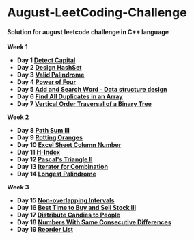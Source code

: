 # August-LeetCoding-Challenge

#### Solution for august leetcode challenge in C++ language

**Week 1**
  * **Day 1 [Detect Capital](https://github.com/nishantprajapati123/August-LeetCoding-Challenge/blob/master/Week%201/DetectCapital.cpp)**
  * **Day 2 [Design HashSet](https://github.com/nishantprajapati123/August-LeetCoding-Challenge/blob/master/Week%201/DesignHashSet.cpp)**
  * **Day 3 [Valid Palindrome](https://github.com/nishantprajapati123/August-LeetCoding-Challenge/blob/master/Week%201/ValidPalindrome.cpp)**
  * **Day 4 [Power of Four](https://github.com/nishantprajapati123/August-LeetCoding-Challenge/blob/master/Week%201/PowerOfFour.cpp)**
  * **Day 5 [Add and Search Word - Data structure design](https://github.com/nishantprajapati123/August-LeetCoding-Challenge/blob/master/Week%201/AddAndSearchWord.cpp)**
  * **Day 6 [Find All Duplicates in an Array](https://github.com/nishantprajapati123/August-LeetCoding-Challenge/blob/master/Week%201/FindAllDuplicatesInAnArray.cpp)**
  * **Day 7 [Vertical Order Traversal of a Binary Tree](https://github.com/nishantprajapati123/August-LeetCoding-Challenge/blob/master/Week%201/VerticalOrderTraversalOfABinaryTree.cpp)**
  
**Week 2**
  * **Day 8 [Path Sum III](https://github.com/nishantprajapati123/August-LeetCoding-Challenge/blob/master/Week%202/PathSumIII.cpp)**
  * **Day 9 [Rotting Oranges](https://github.com/nishantprajapati123/August-LeetCoding-Challenge/blob/master/Week%202/RottingOranges.cpp)**
  * **Day 10 [Excel Sheet Column Number](https://github.com/nishantprajapati123/August-LeetCoding-Challenge/blob/master/Week%202/ExcelSheetColumnNumber.cpp)**
  * **Day 11 [H-Index](https://github.com/nishantprajapati123/August-LeetCoding-Challenge/blob/master/Week%202/H-Index.cpp)**
  * **Day 12 [Pascal's Triangle II](https://github.com/nishantprajapati123/August-LeetCoding-Challenge/blob/master/Week%202/PascalsTriangleII.cpp)**
  * **Day 13 [Iterator for Combination](https://github.com/nishantprajapati123/August-LeetCoding-Challenge/blob/master/Week%202/IteratorForCombination.cpp)**
  * **Day 14 [Longest Palindrome](https://github.com/nishantprajapati123/August-LeetCoding-Challenge/blob/master/Week%202/LongestPalindrome.cpp)**
  
**Week 3**
  * **Day 15 [Non-overlapping Intervals](https://github.com/nishantprajapati123/August-LeetCoding-Challenge/blob/master/Week%203/Non-overlappingIntervals.cpp)**
  * **Day 16 [Best Time to Buy and Sell Stock III](https://github.com/nishantprajapati123/August-LeetCoding-Challenge/blob/master/Week%203/BestTimeToBuyAndSellStockIII.cpp)**
  * **Day 17 [Distribute Candies to People](https://github.com/nishantprajapati123/August-LeetCoding-Challenge/blob/master/Week%203/DistributeCandiesToPeople.cpp)**
  * **Day 18 [Numbers With Same Consecutive Differences](https://github.com/nishantprajapati123/August-LeetCoding-Challenge/blob/master/Week%203/NumbersWithSameConsecutiveDifferences.cpp)**
  * **Day 19 [Reorder List](https://github.com/nishantprajapati123/August-LeetCoding-Challenge/blob/master/Week%203/ReorderList.cpp)**
